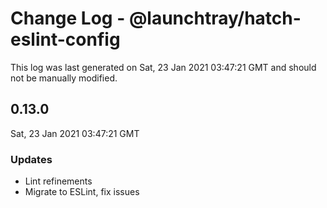 # Change Log - @launchtray/hatch-eslint-config

This log was last generated on Sat, 23 Jan 2021 03:47:21 GMT and should not be manually modified.

## 0.13.0
Sat, 23 Jan 2021 03:47:21 GMT

### Updates

- Lint refinements
- Migrate to ESLint, fix issues

